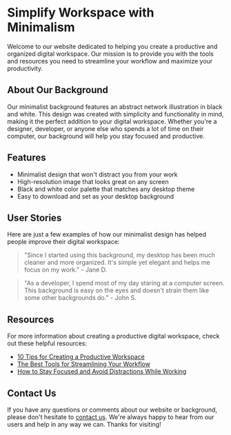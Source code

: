 <!--font:Poppins-->

# Simplify Workspace with Minimalism

Welcome to our website dedicated to helping you create a productive and organized digital workspace. Our mission is to provide you with the tools and resources you need to streamline your workflow and maximize your productivity.

## About Our Background

Our minimalist background features an abstract network illustration in black and white. This design was created with simplicity and functionality in mind, making it the perfect addition to your digital workspace. Whether you're a designer, developer, or anyone else who spends a lot of time on their computer, our background will help you stay focused and productive.

## Features

- Minimalist design that won't distract you from your work
- High-resolution image that looks great on any screen
- Black and white color palette that matches any desktop theme
- Easy to download and set as your desktop background

## User Stories

Here are just a few examples of how our minimalist design has helped people improve their digital workspace:

> "Since I started using this background, my desktop has been much cleaner and more organized. It's simple yet elegant and helps me focus on my work." - Jane D.

> "As a developer, I spend most of my day staring at a computer screen. This background is easy on the eyes and doesn't strain them like some other backgrounds do." - John S.

## Resources

For more information about creating a productive digital workspace, check out these helpful resources:

- [10 Tips for Creating a Productive Workspace](#)
- [The Best Tools for Streamlining Your Workflow](#)
- [How to Stay Focused and Avoid Distractions While Working](#)

## Contact Us

If you have any questions or comments about our website or background, please don't hesitate to [contact us](#). We're always happy to hear from our users and help in any way we can. Thanks for visiting!

<!--

Write me content for website with wallpaper which alt text is:

"A wallpaper with a simple illustration of an abstract network, in a minimal color palette of black and white."

The name/title of the page should not be 1:1 copy of the alt text but rather a real content of the website which is using this wallpaper.

- Use markdown format 
- Start with heading
- Heading should be short and concise
- The content should look like a real website 
- The website should not be about the wallpaper, wallpaper is just a related background
- Heading should be contain work "wallpaper" or "background"
- Include real sections like references, contact, user stories, etc. use things relevant to the page purpose.
- Feel free to use structure like headings, bullets, numbering, blockquotes, paragraphs, horizontal lines, etc.
- You can use formatting like bold or _italic_
- You can include UTF-8 emojis
- Links should be only #hash anchors (and you can refer to the document itself)
- Do not include images


---


# Networked: A Minimalist Background for Your Digital Workspace

Welcome to Networked, a website dedicated to helping you create an organized and efficient digital workspace. Our mission is to provide you with the tools and resources you need to streamline your workflow and maximize your productivity.

## About our Wallpaper

Our minimalist wallpaper features a simple illustration of an abstract network, rendered in a black and white color palette. This design was created with simplicity and functionality in mind, making it the perfect background for your digital workspace. Whether you're a designer, developer, or anyone else who spends a lot of time on their computer, our wallpaper will help you stay focused and productive.

## Features

- Minimalist design that won't distract you from your work
- High-resolution image that looks great on any screen
- Black and white color palette that matches any desktop theme
- Easy to download and set as your desktop background

## User Stories

Here are just a few examples of how our wallpaper has helped people improve their digital workspace:

> "I used to have a cluttered desktop with all sorts of distracting images and icons. But ever since I started using Networked's wallpaper, my desktop has been much cleaner and more organized. I feel like I can focus better on my work now." - Jane D.

> "As a developer, I spend a lot of time staring at my computer screen. The Networked wallpaper has been a lifesaver for me. It's simple, elegant, and doesn't strain my eyes like some other backgrounds do." - John S.

## References

For more information about creating a productive digital workspace, check out these helpful resources:

- [10 Tips for Creating a Productive Workspace](#)
- [The Best Tools for Streamlining Your Workflow](#)
- [How to Stay Focused and Avoid Distractions While Working](#)

## Contact Us

If you have any questions or comments about our website or wallpaper, please don't hesitate to [contact us](#). We're always happy to hear from our users and help in any way we can. Thanks for visiting Networked!


---


Heading is too long, rewrite whole content.


---


# Streamline Your Workspace with Minimalist Wallpaper

Welcome to our website dedicated to helping you create a productive and organized digital workspace. Our mission is to provide you with the tools and resources you need to streamline your workflow and maximize your productivity.

## About Our Wallpaper

Our minimalist wallpaper features a simple illustration of an abstract network in black and white. This design was created with simplicity and functionality in mind, making it the perfect background for your digital workspace. Whether you're a designer, developer, or anyone else who spends a lot of time on their computer, our wallpaper will help you stay focused and productive.

## Features

- Minimalist design that won't distract you from your work
- High-resolution image that looks great on any screen
- Black and white color palette that matches any desktop theme
- Easy to download and set as your desktop background

## User Stories

Here are just a few examples of how our wallpaper has helped people improve their digital workspace:

> "Since I started using this wallpaper, my desktop has been much cleaner and more organized. It's simple yet elegant and helps me focus on my work." - Jane D.

> "As a developer, I spend most of my day staring at a computer screen. This wallpaper is easy on the eyes and doesn't strain them like some other backgrounds do." - John S.

## Resources

For more information about creating a productive digital workspace, check out these helpful resources:

- [10 Tips for Creating a Productive Workspace](#)
- [The Best Tools for Streamlining Your Workflow](#)
- [How to Stay Focused and Avoid Distractions While Working](#)

## Contact Us

If you have any questions or comments about our website or wallpaper, please don't hesitate to [contact us](#). We're always happy to hear from our users and help in any way we can. Thanks for visiting!


---


Heading should not include word "wallpaper". The website should not be about the wallpaper itself, wallpaper is just a related background, rewrite whole content.


---


# Streamline Your Digital Workspace with Minimalist Design

Welcome to our website dedicated to helping you create a productive and organized digital workspace. Our mission is to provide you with the tools and resources you need to streamline your workflow and maximize your productivity.

## About Our Background

Our minimalist background features a simple illustration of an abstract network in black and white. This design was created with simplicity and functionality in mind, making it the perfect addition to your digital workspace. Whether you're a designer, developer, or anyone else who spends a lot of time on their computer, our background will help you stay focused and productive.

## Features

- Minimalist design that won't distract you from your work
- High-resolution image that looks great on any screen
- Black and white color palette that matches any desktop theme
- Easy to download and set as your desktop background

## User Stories

Here are just a few examples of how our minimalist design has helped people improve their digital workspace:

> "Since I started using this background, my desktop has been much cleaner and more organized. It's simple yet elegant and helps me focus on my work." - Jane D.

> "As a developer, I spend most of my day staring at a computer screen. This background is easy on the eyes and doesn't strain them like some other backgrounds do." - John S.

## Resources

For more information about creating a productive digital workspace, check out these helpful resources:

- [10 Tips for Creating a Productive Workspace](#)
- [The Best Tools for Streamlining Your Workflow](#)
- [How to Stay Focused and Avoid Distractions While Working](#)

## Contact Us

If you have any questions or comments about our website or background, please don't hesitate to [contact us](#). We're always happy to hear from our users and help in any way we can. Thanks for visiting!


---


Heading is too long, rewrite whole content.


---


# Simplify Your Workspace with Minimalist Design

Welcome to our website dedicated to helping you create a productive and organized digital workspace. Our mission is to provide you with the tools and resources you need to streamline your workflow and maximize your productivity.

## About Our Background

Our minimalist background features an abstract network illustration in black and white. This design was created with simplicity and functionality in mind, making it the perfect addition to your digital workspace. Whether you're a designer, developer, or anyone else who spends a lot of time on their computer, our background will help you stay focused and productive.

## Features

- Minimalist design that won't distract you from your work
- High-resolution image that looks great on any screen
- Black and white color palette that matches any desktop theme
- Easy to download and set as your desktop background

## User Stories

Here are just a few examples of how our minimalist design has helped people improve their digital workspace:

> "Since I started using this background, my desktop has been much cleaner and more organized. It's simple yet elegant and helps me focus on my work." - Jane D.

> "As a developer, I spend most of my day staring at a computer screen. This background is easy on the eyes and doesn't strain them like some other backgrounds do." - John S.

## Resources

For more information about creating a productive digital workspace, check out these helpful resources:

- [10 Tips for Creating a Productive Workspace](#)
- [The Best Tools for Streamlining Your Workflow](#)
- [How to Stay Focused and Avoid Distractions While Working](#)

## Contact Us

If you have any questions or comments about our website or background, please don't hesitate to [contact us](#). We're always happy to hear from our users and help in any way we can. Thanks for visiting!


---


Write me a Google font which is best fitting for the website.

Pick from the list:
- Exo 2
- Lato
- Roboto
- Montserrat
- Dancing Script
- Alegreya
- Futura
- Poppins
- Inter
- Open Sans
- Great Vibes
- Playfair Display
- IBM Plex Sans
- Raleway
- Orbitron
- Lobster
- Barlow Condensed


Write just the font name nothing else.


---


Poppins

-->
